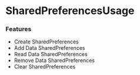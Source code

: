 # SharedPreferencesUsage


### Features
- Create SharedPreferences
- Add Data SharedPreferences
- Read Data SharedPreferences
- Remove Data SharedPreferences
- Clear SharedPreferences
